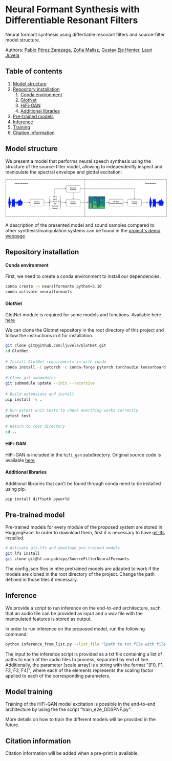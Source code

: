 # Neural Formant Synthesis with Differentiable Resonant Filters

Neural formant synthesis using differtiable resonant filters and source-filter model structure.

Authors: [Pablo Pérez Zarazaga][pablo_profile], [Zofia Malisz][zofia_profile], [Gustav Eje Henter][gustav_profile], [Lauri Juvela][lauri_profile]

[HiFi_link]: https://github.com/jik876/hifi-gan
[GlotNet_link]: https://github.com/ljuvela/GlotNet
[arxiv_link]: http://arxiv.org/abs/placeholder_link
[demopage_link]: https://perezpoz.github.io/DDSPneuralformants
[gustav_profile]: https://people.kth.se/~ghe/
[pablo_profile]: https://www.kth.se/profile/pablopz
[zofia_profile]: https://www.kth.se/profile/malisz
[lauri_profile]: https://research.aalto.fi/en/persons/lauri-juvela

[lfs_link]:https://git-lfs.com

## Table of contents
1. [Model structure](#model_struct)
2. [Repository installation](#install)
    1. [Conda environment](#conda)
    2. [GlotNet](#glotnet)
    3. [HiFi-GAN](#hifi)
    4. [Additional libraries](#additional)
3. [Pre-trained models](#pretrained)
4. [Inference](#inference)
5. [Training](#training)
6. [Citation information](#citation)

## Model structure <a name="model_struct"></a>

We present a model that performs neural speech synthesis using the structure of the source-filter model, allowing to independently inspect and manipulate the spectral envelope and glottal excitation:

![Neural formant pipeline follwing the source-filter model architectrue](./Images/DDSPNF_Diagram.png "Neural formant pipeline follwing the source-filter model architectrue.")

A description of the presented model and sound samples compared to other synthesis/manipulation systems can be found in the [project's demo webpage][demopage_link]

## Repository installation <a name="install"></a>

#### Conda environment <a name="conda"></a>

First, we need to create a conda environment to install our dependencies.
```sh
conda create -n neuralformants python=3.10 
conda activate neuralformants
```

#### GlotNet <a name="glotnet"></a>
GlotNet module is required for some models and functions. Available here [here][GlotNet_link]

We can clone the Glotnet repository in the root directory of this project and follow the instructions in it for installation.

```sh
git clone git@github.com:ljuvela/GlotNet.git
cd GlotNet

# Install GlotNet requirements in with conda
conda install -c pytorch -c conda-forge pytorch torchaudio tensorboard scikit-build matplotlib pandas cmake eigen ninja pytest

# Clone git submodules
git submodule update --init --recursive

# Build extensions and install
pip install -v .

# Run pytest unit tests to check everthing works correctly
pytest test

# Return to root directory
cd ..

```

#### HiFi-GAN <a name="hifi"></a>
HiFi-GAN is included in the `hifi_gan` subdirectory. Original source code is available [here][HiFi_link]

#### Additional libraries <a name="additional"></a>

Additional libraries that can't be found through conda need to be installed using pip.

```sh
pip install diffsptk pyworld
```

## Pre-trained model <a name="pretrained"></a>

Pre-trained models for every module of the proposed system are stored in HuggingFace. In order to download them, first it is necessary to have [git-lfs][lfs_link] installed.

```sh
# Activate git-lfs and download pre-trained models
git lfs install
git clone git@hf.co:pablopz/SourceFilterNeuralFormants
```

The config.json files in nthe pretrained models are adapted to work if the models are cloned in the root directory of the project. Change the path defined in those files if necessary.

## Inference <a name="inference"></a>

We provide a script to run inference on the end-to-end architecture, such that an audio file can be provided as input and a wav file with the manipulated features is stored as output.

In order to run inference on the proposed model, run the following command:

```sh
python inference_from_list.py --list_file "[path to txt file with file list]" --output_path "[path to output directory]" --config "[path to HiFi-GAN config file]" --fm_config "[path to feature mapping model config file]" --env_config "[path to envelope estimation config file]" --checkpoint_path "[path to checkpoint file]" --feature_scale "[scale array]"
```

The input to the inference script is provided as a txt file containing a list of paths to each of the audio files to process, separated by end of line. Additionally, the parameter [scale array] is a string with the format "[F0, F1, F2, F3, F4]", where each of the elements represents the scaling factor applied to each of the corresponding parameters.

## Model training <a name="training"></a>

Training of the HiFi-GAN model excitation is possible in the end-to-end architecture by using the the script "train_e2e_DDSPNF.py".

More details on how to train the different models will be provided in the future.

## Citation information <a name="citation"></a>

Citation information will be added when a pre-print is available.
